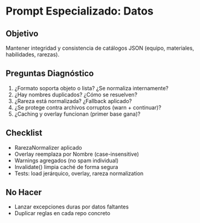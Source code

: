 # Prompt Especializado: Datos

## Objetivo
Mantener integridad y consistencia de catálogos JSON (equipo, materiales, habilidades, rarezas).

## Preguntas Diagnóstico
1. ¿Formato soporta objeto o lista? ¿Se normaliza internamente?
2. ¿Hay nombres duplicados? ¿Cómo se resuelven?
3. ¿Rareza está normalizada? ¿Fallback aplicado?
4. ¿Se protege contra archivos corruptos (warn + continuar)?
5. ¿Caching y overlay funcionan (primer base gana)?

## Checklist
- RarezaNormalizer aplicado
- Overlay reemplaza por Nombre (case-insensitive)
- Warnings agregados (no spam individual)
- Invalidate() limpia caché de forma segura
- Tests: load jerárquico, overlay, rareza normalization

## No Hacer
- Lanzar excepciones duras por datos faltantes
- Duplicar reglas en cada repo concreto
